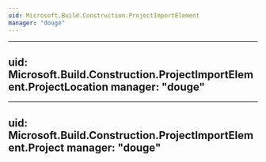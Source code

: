 ```yaml
---
uid: Microsoft.Build.Construction.ProjectImportElement
manager: "douge"
---
```


---
uid: Microsoft.Build.Construction.ProjectImportElement.ProjectLocation
manager: "douge"
---

---
uid: Microsoft.Build.Construction.ProjectImportElement.Project
manager: "douge"
---
